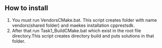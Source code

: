 ## How to install

1. You must run VendorsCMake.bat. This script creates folder with name vendors(shared folder) and maekes installation cpprestsdk.
2. After that run Task1_BuildCMake.bat which exist in the root file directory.This script creates directory build and puts solutions in that folder.
